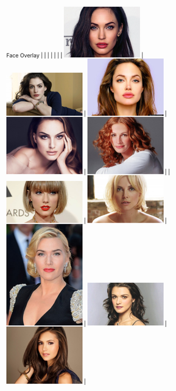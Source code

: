 Face Overlay
| | | | | |
| <img src="/women/01_woman.jpg" width="200"> |
<img src="/women/02_woman.jpg" width="200"> |
<img src="/women/03_woman.jpg" width="200"> |
<img src="/women/04_woman.jpg" width="200"> |
<img src="/women/05_woman.jpg" width="200"> |
| <img src="/women/06_woman.jpg" width="200"> |
<img src="/women/07_woman.jpg" width="200"> |
<img src="/women/08_woman.jpg" width="200"> |
<img src="/women/09_woman.jpg" width="200"> |
<img src="/women/10_woman.jpg" width="200"> |
